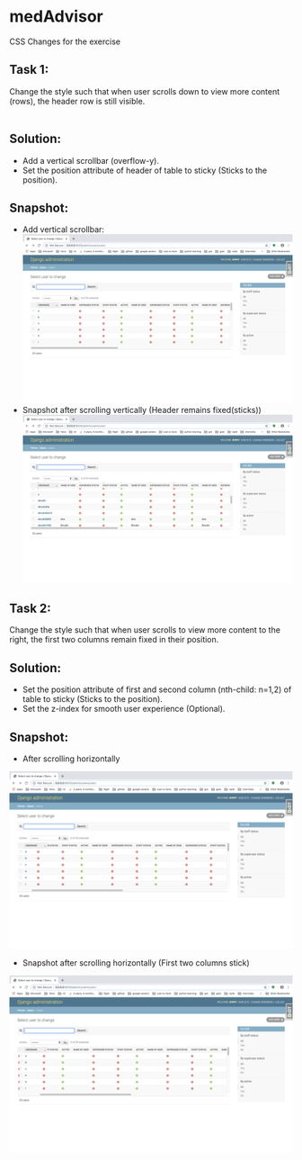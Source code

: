 # medAdvisor
CSS Changes for the exercise
## Task 1:
Change the style such that when user scrolls down to view more content (rows), the header row is still visible.
<br><br>
## Solution:
- Add a vertical scrollbar (overflow-y).
- Set the position attribute of header of table to sticky (Sticks to the position).
## Snapshot:
-  Add vertical scrollbar:
![Image of table](https://github.com/shw97/medAdvisor/blob/master/Table%20with%20vertical%20scroll.png)
- Snapshot after scrolling vertically (Header remains fixed(sticks))
![Image of table](https://github.com/shw97/medAdvisor/blob/master/Table%20after%20vertical%20scroll.png)
## Task 2:
Change the style such that when user scrolls to view more content to the right, the first two columns remain fixed in their position.
## Solution:
- Set the position attribute of first and second column (nth-child: n=1,2) of table to sticky (Sticks to the position).
- Set the z-index for smooth user experience (Optional).
## Snapshot:
- After scrolling horizontally

![Image of table](https://github.com/shw97/medAdvisor/blob/master/Table%20after%20horizontal%20scroll.png)
- Snapshot after scrolling horizontally (First two columns stick)

![Image of table](https://github.com/shw97/medAdvisor/blob/master/Table%20after%20horizontal%20scroll%202.png)

